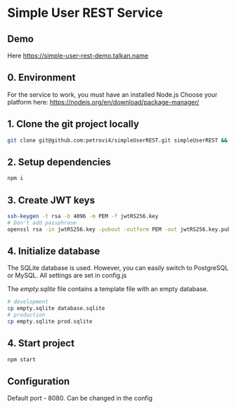 # Simple User REST Service

## Demo
Here https://simple-user-rest-demo.talkan.name


## 0. Environment
For the service to work, you must have an installed Node.js
Choose your platform here: https://nodejs.org/en/download/package-manager/


## 1. Clone the git project locally
```bash
git clone git@github.com:petrovi4/simpleUserREST.git simpleUserREST && cd simpleUserREST/server
```

## 2. Setup dependencies
```bash
npm i
```

## 3. Create JWT keys

```bash
ssh-keygen -t rsa -b 4096 -m PEM -f jwtRS256.key
# Don't add passphrase
openssl rsa -in jwtRS256.key -pubout -outform PEM -out jwtRS256.key.pub
```

## 4. Initialize database

The SQLite database is used. However, you can easily switch to PostgreSQL or MySQL. All settings are set in config.js

The *empty.sqlite* file contains a template file with an empty database.

```bash
# development
cp empty.sqlite database.sqlite
# production
cp empty.sqlite prod.sqlite
```



## 4. Start project
```bash
npm start
```


## Configuration

Default port - 8080. Can be changed in the config

